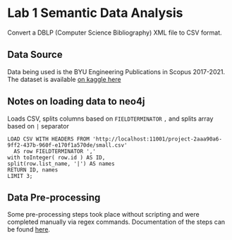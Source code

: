 # Lab 1 Semantic Data Analysis
Convert a DBLP (Computer Science Bibliography) XML file to CSV format.

## Data Source
Data being used is the BYU Engineering Publications in Scopus 2017-2021. The dataset is available 
[on kaggle here](https://www.kaggle.com/dpixton/byu-engineering-publications-in-scopus-201721/version/1)

## Notes on loading data to neo4j

Loads CSV, splits columns based on `FIELDTERMINATOR` `,` and splits array based on `|` separator
```cypher
LOAD CSV WITH HEADERS FROM 'http://localhost:11001/project-2aaa90a6-9ff2-437b-960f-e170f1a570de/small.csv'
  AS row FIELDTERMINATOR ','
with toInteger( row.id ) AS ID,
split(row.list_name, '|') AS names
RETURN ID, names
LIMIT 3;
```

## Data Pre-processing
Some pre-processing steps took place without scripting and were completed manually via regex commands. Documentation of the steps can be found [here](docs/PRE-PROCESS-STEPS.md).